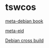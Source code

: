 # tswcos

[meta-debian book](https://tswcos.github.io/meta-debian/book/)

[meta-eid](https://tswcos.github.io/meta-eid/)

[Debian cross build](https://tswcos.github.io/debian-cross-patches/)

